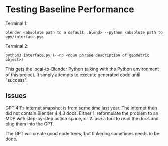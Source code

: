 
# Testing Baseline Performance

Terminal 1:
```
blender <absolute path to a default .blend> --python <absolute path to bpy/interface.py>
```

Terminal 2:
```
python3 interface.py (--np <noun phrase description of geometric object>)
```

This gets the local-to-Blender Python talking with the Python environment of this project. It simply attempts to execute generated code until "success".

## Issues
GPT 4.1's internet snapshot is from some time last year. The internet then did not contain Blender 4.4.3 docs. Either 1. reformulate the problem to an MDP with step-by-step action space, or 2. use a tool to read the docs and plug them into the GPT.

The GPT will create good node trees, but tinkering sometimes needs to be done.
